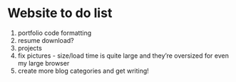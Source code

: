 # Website to do list

1. portfolio code formatting
2. resume download?
3. projects
4. fix pictures - size/load time is quite large and they’re oversized for even my large browser
5. create more blog categories and get writing!
